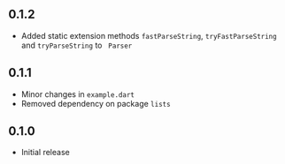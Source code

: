## 0.1.2

- Added static extension methods `fastParseString`, `tryFastParseString` and `tryParseString` to ` Parser`

## 0.1.1

- Minor changes in `example.dart`
- Removed dependency on package `lists`

## 0.1.0

- Initial release

